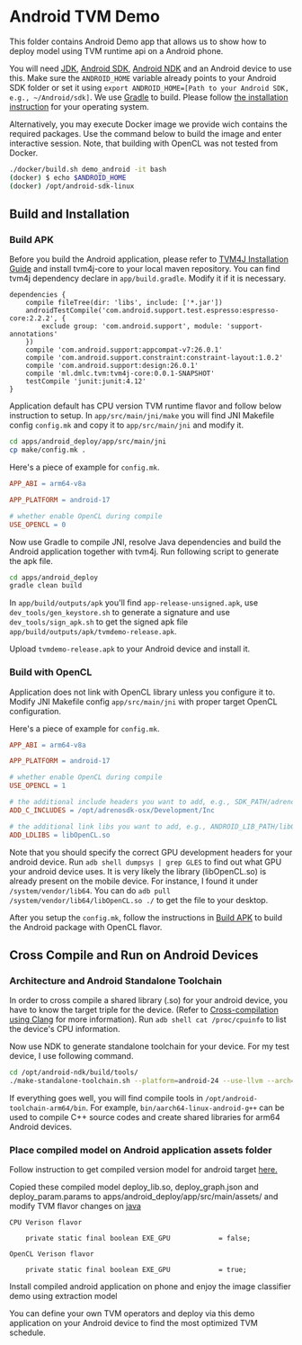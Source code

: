<!--- Licensed to the Apache Software Foundation (ASF) under one -->
<!--- or more contributor license agreements.  See the NOTICE file -->
<!--- distributed with this work for additional information -->
<!--- regarding copyright ownership.  The ASF licenses this file -->
<!--- to you under the Apache License, Version 2.0 (the -->
<!--- "License"); you may not use this file except in compliance -->
<!--- with the License.  You may obtain a copy of the License at -->

<!---   http://www.apache.org/licenses/LICENSE-2.0 -->

<!--- Unless required by applicable law or agreed to in writing, -->
<!--- software distributed under the License is distributed on an -->
<!--- "AS IS" BASIS, WITHOUT WARRANTIES OR CONDITIONS OF ANY -->
<!--- KIND, either express or implied.  See the License for the -->
<!--- specific language governing permissions and limitations -->
<!--- under the License. -->

# Android TVM Demo

This folder contains Android Demo app that allows us to show how to deploy model using TVM runtime api on a Android phone.

You will need [JDK](http://www.oracle.com/technetwork/java/javase/downloads/jdk8-downloads-2133151.html), [Android SDK](https://developer.android.com/studio/index.html), [Android NDK](https://developer.android.com/ndk) and an Android device to use this. Make sure the `ANDROID_HOME` variable already points to your Android SDK folder or set it using `export ANDROID_HOME=[Path to your Android SDK, e.g., ~/Android/sdk]`. We use [Gradle](https://gradle.org) to build. Please follow [the installation instruction](https://gradle.org/install) for your operating system.

Alternatively, you may execute Docker image we provide wich contains the required packages. Use the command below to build the image and enter interactive session. Note, that building with OpenCL was not tested from Docker.

```bash
./docker/build.sh demo_android -it bash
(docker) $ echo $ANDROID_HOME
(docker) /opt/android-sdk-linux
```


## Build and Installation

### Build APK

Before you build the Android application, please refer to [TVM4J Installation Guide](https://github.com/dmlc/tvm/blob/master/jvm/README.md) and install tvm4j-core to your local maven repository. You can find tvm4j dependency declare in `app/build.gradle`. Modify it if it is necessary.

```
dependencies {
    compile fileTree(dir: 'libs', include: ['*.jar'])
    androidTestCompile('com.android.support.test.espresso:espresso-core:2.2.2', {
        exclude group: 'com.android.support', module: 'support-annotations'
    })
    compile 'com.android.support:appcompat-v7:26.0.1'
    compile 'com.android.support.constraint:constraint-layout:1.0.2'
    compile 'com.android.support:design:26.0.1'
    compile 'ml.dmlc.tvm:tvm4j-core:0.0.1-SNAPSHOT'
    testCompile 'junit:junit:4.12'
}
```

Application default has CPU version TVM runtime flavor and follow below instruction to setup.
In `app/src/main/jni/make` you will find JNI Makefile config `config.mk` and copy it to `app/src/main/jni` and modify it.

```bash
cd apps/android_deploy/app/src/main/jni
cp make/config.mk .
```

Here's a piece of example for `config.mk`.

```makefile
APP_ABI = arm64-v8a

APP_PLATFORM = android-17

# whether enable OpenCL during compile
USE_OPENCL = 0
```

Now use Gradle to compile JNI, resolve Java dependencies and build the Android application together with tvm4j. Run following script to generate the apk file.

```bash
cd apps/android_deploy
gradle clean build
```

In `app/build/outputs/apk` you'll find `app-release-unsigned.apk`, use `dev_tools/gen_keystore.sh` to generate a signature and use `dev_tools/sign_apk.sh` to get the signed apk file `app/build/outputs/apk/tvmdemo-release.apk`.

Upload `tvmdemo-release.apk` to your Android device and install it.

### Build with OpenCL

Application does not link with OpenCL library unless you configure it to. Modify JNI Makefile config `app/src/main/jni` with proper target OpenCL configuration.

Here's a piece of example for `config.mk`.

```makefile
APP_ABI = arm64-v8a

APP_PLATFORM = android-17

# whether enable OpenCL during compile
USE_OPENCL = 1

# the additional include headers you want to add, e.g., SDK_PATH/adrenosdk/Development/Inc
ADD_C_INCLUDES = /opt/adrenosdk-osx/Development/Inc

# the additional link libs you want to add, e.g., ANDROID_LIB_PATH/libOpenCL.so
ADD_LDLIBS = libOpenCL.so
```

Note that you should specify the correct GPU development headers for your android device. Run `adb shell dumpsys | grep GLES` to find out what GPU your android device uses. It is very likely the library (libOpenCL.so) is already present on the mobile device. For instance, I found it under `/system/vendor/lib64`. You can do `adb pull /system/vendor/lib64/libOpenCL.so ./` to get the file to your desktop.

After you setup the `config.mk`, follow the instructions in [Build APK](#buildapk) to build the Android package with OpenCL flavor.

## Cross Compile and Run on Android Devices

### Architecture and Android Standalone Toolchain

In order to cross compile a shared library (.so) for your android device, you have to know the target triple for the device. (Refer to [Cross-compilation using Clang](https://clang.llvm.org/docs/CrossCompilation.html) for more information). Run `adb shell cat /proc/cpuinfo` to list the device's CPU information.

Now use NDK to generate standalone toolchain for your device. For my test device, I use following command.

```bash
cd /opt/android-ndk/build/tools/
./make-standalone-toolchain.sh --platform=android-24 --use-llvm --arch=arm64 --install-dir=/opt/android-toolchain-arm64
```

If everything goes well, you will find compile tools in `/opt/android-toolchain-arm64/bin`. For example, `bin/aarch64-linux-android-g++` can be used to compile C++ source codes and create shared libraries for arm64 Android devices.

### Place compiled model on Android application assets folder

Follow instruction to get compiled version model for android target [here.](http://docs.tvm.ai/deploy/android.html)

Copied these compiled model deploy_lib.so, deploy_graph.json and deploy_param.params to apps/android_deploy/app/src/main/assets/ and modify TVM flavor changes on [java](https://github.com/dmlc/tvm/blob/master/apps/android_deploy/app/src/main/java/ml/dmlc/tvm/android/demo/MainActivity.java#L81)

`CPU Verison flavor`
```
    private static final boolean EXE_GPU            = false;
```

`OpenCL Verison flavor`
```
    private static final boolean EXE_GPU            = true;
```


Install compiled android application on phone and enjoy the image classifier demo using extraction model

You can define your own TVM operators and deploy via this demo application on your Android device to find the most optimized TVM schedule.
